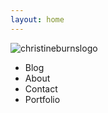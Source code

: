 ```yaml
---
layout: home
---
```


  <main class="container">
    <section class="hero is-fullheight">
  <div class="hero-body">
    <div class="container">
      <img src="img/christineburnslogo.png" alt="christineburnslogo">
      </h2>
    </div>
  </div>
</section>
<div class="tabs is-centered">
  <ul>
    <li class="is-active">
      <a>
        <span class="icon is-small"><i class="fas fa-image" aria-hidden="true"></i></span>
        <span>Blog</span>
      </a>
    </li>
    <li>
      <a>
        <span class="icon is-small"><i class="fas fa-music" aria-hidden="true"></i></span>
        <span>About</span>
      </a>
    </li>
    <li>
      <a>
        <span class="icon is-small"><i class="fas fa-film" aria-hidden="true"></i></span>
        <span>Contact</span>
      </a>
    </li>
    <li>
      <a>
        <span class="icon is-small"><i class="far fa-file-alt" aria-hidden="true"></i></span>
        <span>Portfolio</span>
      </a>
    </li>
  </ul>
</div>    
